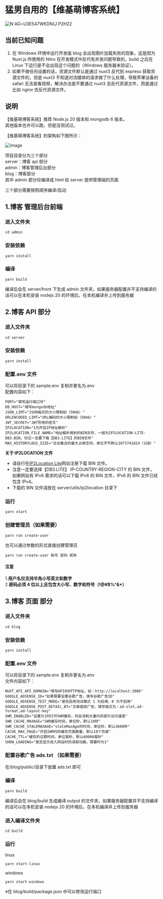 # 猛男自用的【维基萌博客系统】

![N`AG~U3E547WKDN{J P2H22](https://github.com/eeg1412/wikimoeNodeJSBlog/assets/27753071/4b5177e5-6f1b-414b-938b-336c0b7a68ed)

## 当前已知问题

1. 在 Windows 环境中运行开发版 blog 会出现图片加载失败的现象，这是因为 Nuxt.js 所使用的 Nitro 在开发模式中反代有并发问题导致的，build 之后在 Linux 下运行是不会出现这个问题的（Windows 服务器未验证）。
2. 如果不做任何设置的话，资源文件默认是通过 nuxt3 反代到 express 获取资源文件的，但是 nuxt3 不知道对流媒体的请求做了什么处理，导致苹果设备的 safari 无法查看视频，解决办法是不要通过 nuxt3 去反代资源文件，而是通过比如 nginx 去反代资源文件。

## 说明

【维基萌博客系统】推荐 Node.js 20 版本和 mongodb 6 版本。  
其他版本也许可以跑，但是没测试过。

【维基萌博客系统】的架构如下图所示：

![image](https://github.com/eeg1412/wikimoeNodeJSBlog/assets/27753071/997d9cb4-56fc-4886-b155-bb5102fd20b9)

项目目录分为三个部分  
server：博客 api 部分  
admin：博客管理后台部分  
blog：博客部分  
其中 admin 部分仅编译成 html 给 server 提供管理端的页面

三个部分需要按照顺序编译/启动

## 1.博客 管理后台前端

### 进入文件夹

```
cd admin
```

### 安装依赖

```
yarn install
```

### 编译

```
yarn build
```

编译后会在 server/front 下生成 admin 文件夹，如果服务器配置并不支持编译的话可以在本机安装 nodejs 20 的环境后，在本机编译并上传到服务器

## 2.博客 API 部分

### 进入文件夹

```
cd server
```

### 安装依赖

```
yarn install
```

### 配置.env 文件

可以将目录下的 sample.env 复制并更名为.env  
配置内容如下：

```
PORT="填写运行端口号"
DB_HOST="填写mongodb地址"
JSON_LIMT="JSON格式的大小限制如（50mb）"
URLENCODED_LIMT="URL编码的大小限制如（50mb）"
JWT_SECRET="JWT所用的密文"
IP2LOCATION="1为开启IP地址解析"
IP2LOCATION_FILE_NAME="地址解析用到的BIN文件，一般为IP2LOCATION-LITE-DB3.BIN，切记一定要下载【DB3.LITE】的BIN文件"
MAX_HISTORYLOGS_SIZE="日志集合的最大占用空间，单位字节默认1073741824（1GB）"
```

**关于 IP2LOCATION 文件**

- 请自行在[IP2Location Lite](https://lite.ip2location.com/)网站注册下载 BIN 文件。
- 注意一定要选择【DB3.LITE】 IP-COUNTRY-REGION-CITY 的 BIN 文件，如果网站有 IPv6 需求的话可以下载 IPv6 的 BIN 文件，IPv6 的 BIN 文件已经包含 IPv4。
- 下载的 BIN 文件请放在 server/utils/ip2location 目录下

### 运行

```
yarn start
```

### 创建管理员（如果需要）

```
yarn run create-user
```

也可以通过参数的形式直接创建管理员

```
yarn run create-user 账号 密码 昵称
```

#### 注意

1.**用户名仅支持半角小写英文和数字**  
2.**密码必须 4 位以上且包含大小写、数字和符号（!@#$%^&\*）**

## 3.博客 页面 部分

### 进入文件夹

```
cd blog
```

### 安装依赖

```
yarn install
```

### 配置.env 文件

可以将目录下的 sample.env 复制并更名为.env  
文件内容如下：

```
NUXT_API_API_DOMAIN="填写API的HTTP地址，如：http://localhost:3006"
GOOGLE_ADSENSE_ID="如果需要设置谷歌广告，填写谷歌广告ID"
GOOGLE_ADSENSE_TEST_MODE="是否启用测试模式 1 为启用，0 为不启用"
GOOGLE_ADSENSE_POST_DETAIL_BT="文章底部广告，填写格式为：ad-slot,ad-format,ad-layout-key"
SWR_ENABLED="设置为1时打开SWR缓存，将会消耗大量内存提升访问速度"
SWR_CACHE_MAXAGE="SWR缓存时间，单位秒，默认10秒"
SWR_CACHE_STALEMAXAGE="staleMaxAge的时间，单位秒，默认3600秒"
CACHE_MAX_PAGE="开启SWR时的缓存页面数量，默认10个页面"
CACHE_TTL="缓存的过期时间，单位毫秒，默认60000毫秒"
SHOW_LOADING="是否显示进入网站时的读取动画，需要时为1"
```

### 配置谷歌广告 ads.txt （如果需要）

在/blog/public/目录下放置 ads.txt 即可

### 编译

```
yarn build
```

编译后会在 blog/build 生成编译.output 的文件夹，如果服务器配置并不支持编译的话可以在本机安装 nodejs 20 的环境后，在本机编译并上传到服务器

### 进入编译文件夹

```
cd build
```

### 运行

linux

```
yarn start-linux
```

windows

```
yarn start-windows
```

※在 blog/build/package.json 中可以修改运行端口
